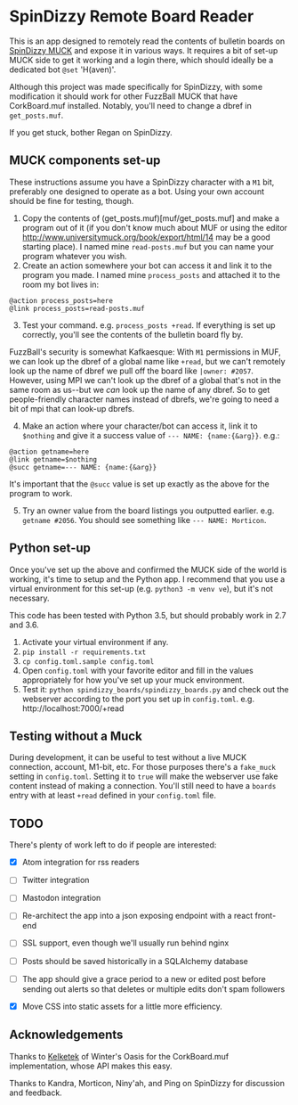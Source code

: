 SpinDizzy Remote Board Reader
=============================

This is an app designed to remotely read the contents of bulletin boards on [SpinDizzy MUCK](https://muck.spindizzy.org) and expose it in various ways. It requires a bit of set-up MUCK side to get it working and a login there, which should ideally be a dedicated bot `@set` 'H(aven)'.

Although this project was made specifically for SpinDizzy, with some modification it should work for other FuzzBall MUCK that have CorkBoard.muf installed. Notably, you'll need to change a dbref in `get_posts.muf`.

If you get stuck, bother Regan on SpinDizzy.


MUCK components set-up
----------------------
These instructions assume you have a SpinDizzy character with a `M1` bit, preferably one designed to operate as a bot. Using your own account should be fine for testing, though.

1. Copy the contents of (get_posts.muf)[muf/get_posts.muf] and make a program out of it (if you don't know much about MUF or using the editor http://www.universitymuck.org/book/export/html/14 may be a good starting place).
I named mine `read-posts.muf` but you can name your program whatever you wish.
2. Create an action somewhere your bot can access it and link it to the program you made. I named mine `process_posts` and attached it to the room my bot lives in:
  ```
  @action process_posts=here
  @link process_posts=read-posts.muf
  ```
3. Test your command. e.g. `process_posts +read`. If everything is set up correctly, you'll see the contents of the bulletin board fly by.

FuzzBall's security is somewhat Kafkaesque: With `M1` permissions in MUF, we can look up the dbref of a global name like `+read`, but we can't remotely look up the name of dbref we pull off the board like `|owner: #2057`. However, using MPI we can't look up the dbref of a global that's not in the same room as us--but we _can_ look up the name of any dbref. So to get people-friendly character names instead of dbrefs, we're going to need a bit of mpi that can look-up dbrefs.

4. Make an action where your character/bot can access it, link it to `$nothing` and give it a success value of `--- NAME: {name:{&arg}}`. e.g.:
  ```
  @action getname=here
  @link getname=$nothing
  @succ getname=--- NAME: {name:{&arg}}
  ```
It's important that the `@succ` value is set up exactly as the above for the program to work.

5. Try an owner value from the board listings you outputted earlier. e.g. `getname #2056`. You should see something like `--- NAME: Morticon`.


Python set-up
-------------
Once you've set up the above and confirmed the MUCK side of the world is working, it's time to setup and the Python app. I recommend that you use a virtual environment for this set-up (e.g. `python3 -m venv ve`), but it's not necessary.

This code has been tested with Python 3.5, but should probably work in 2.7 and 3.6.
  1. Activate your virtual environment if any.
  2. `pip install -r requirements.txt`
  3. `cp config.toml.sample config.toml`
  4. Open `config.toml` with your favorite editor and fill in the values appropriately for how you've set up your muck environment.
  5. Test it: `python spindizzy_boards/spindizzy_boards.py` and check out the webserver according to the port you set up in `config.toml`. e.g. http://localhost:7000/+read


Testing without a Muck
----------------------
During development, it can be useful to test without a live MUCK connection, account, M1-bit, etc. For those purposes there's a `fake_muck` setting in `config.toml`. Setting it to `true` will make the webserver use fake content instead of making a connection.
You'll still need to have a `boards` entry with at least `+read` defined in your `config.toml` file.


TODO
----
There's plenty of work left to do if people are interested:
 - [X] Atom integration for rss readers
 - [ ] Twitter integration
 - [ ] Mastodon integration
 - [ ] Re-architect the app into a json exposing endpoint with a react front-end
 - [ ] SSL support, even though we'll usually run behind nginx
 - [ ] Posts should be saved historically in a SQLAlchemy database
 - [ ] The app should give a grace period to a new or edited post before sending out alerts so that deletes or multiple edits don't spam followers
 - [X] Move CSS into static assets for a little more efficiency.


Acknowledgements
----------------
Thanks to [Kelketek](https://github.com/kelketek) of Winter's Oasis for the CorkBoard.muf implementation, whose API makes this easy.

Thanks to Kandra, Morticon, Niny'ah, and Ping on SpinDizzy for discussion and feedback.
